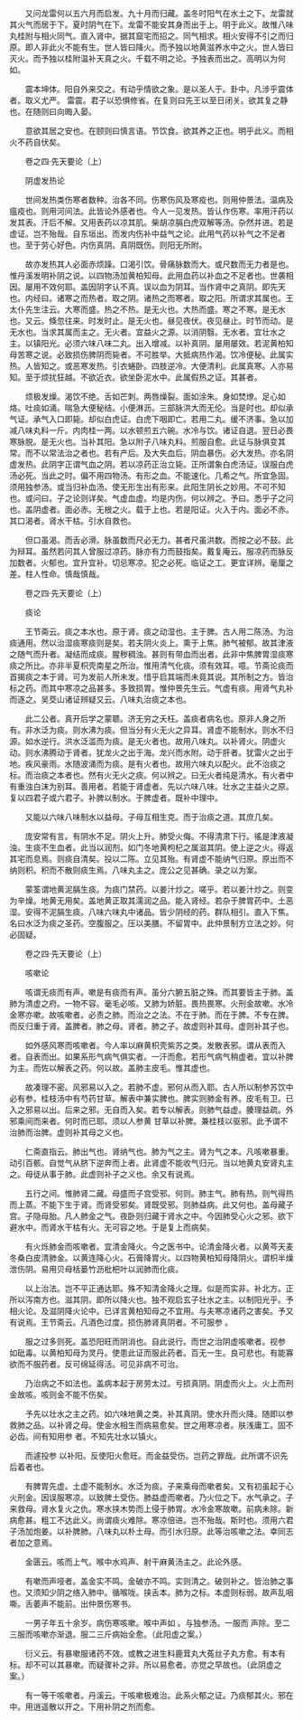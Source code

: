 <!-- { "loadSidebar": true } -->
　　又问龙雷何以五六月而启发。九十月而归藏。盖冬时阳气在水土之下。龙雷就其火气而居于下。夏时阴气在下。龙雷不能安其身而出于上。明于此义。故惟八味丸桂附与相火同气。直入肾中。据其窟宅而招之。同气相求。相火安得不引之而归原。即人非此火不能有生。世人皆曰降火。而予独以地黄滋养水中之火。世人皆曰灭火。而予独以桂附温补天真之火。千载不明之论。予独表而出之。高明以为何如。

　　震本坤体。阳自外来交之。有动乎情欲之象。是以圣人于。卦中。凡涉乎震体者。取义尤严。 雷震。君子以恐惧修省。在复则曰先王以至日闭关。欲其复之静也。在随则曰向晦入晏。

　　意欲其居之安也。在颐则曰慎言语。节饮食。欲其养之正也。明乎此义。而相火不药自伏矣。

　　卷之四·先天要论（上）

　　阴虚发热论

　　世间发热类伤寒者数种。治各不同。伤寒伤风及寒疫也。则用仲景法。温病及瘟疫也。则用河间法。此皆论外感者也。今人一见发热。皆认作伤寒。率用汗药以发其表。汗后不解。又用表药以凉其肌。柴胡凉膈白虎双解等汤。杂然并进。若是虚证。岂不殆哉。自东垣出。而发内伤补中益气之论。此用气药以补气之不足者也。至于劳心好色。内伤真阴。真阴既伤。则阳无所附。

　　故亦发热其人必面赤烦躁。口渴引饮。骨痛脉数而大。或尺数而无力者是也。惟丹溪发明补阴之说。以四物汤加黄柏知母。此用血药以补血之不足者也。世袭相因。屡用不效何耶。盖因阴字认不真。误以血为阴耳。当作肾中之真阴。即先天也。内经曰。诸寒之而热者。取之阴。诸热之而寒者。取之阳。所谓求其属也。王太仆先生注云。大寒而盛。热之不热。是无火也。大热而盛。寒之不寒。是无水也。又云。倏忽往来。时发时止。是无火也。昼见夜伏。夜见昼止。时节而动。是无水也。当求其属而主之。无火者。宜益火之源。以消阴翳。无水者。宜壮水之主。以镇阳光。必须六味八味二丸。出入增减。以补真阴。屡用屡效。若泥黄柏知母苦寒之说。必致损伤脾阴而毙者。不可胜举。大抵病热作渴。饮冷便秘。此属实热。人皆知之。或恶寒发热。引衣蜷卧。四肢逆冷。大便清利。此属真寒。人亦易知。至于烦扰狂越。不欲近衣。欲坐卧泥水中。此属假热之证。其甚者。

　　烦极发燥。渴饮不绝。舌如芒刺。两唇燥裂。面如涂朱。身如焚燎。足心如烙。吐痰如涌。喘急大便秘结。小便淋沥。三部脉洪大而无伦。当是时也。却似承气证。承气入口即毙。却似白虎证。白虎下咽即亡。若用二丸。缓不济事。急以加减八味丸料一斤。内肉桂一两。以水顿煎五六碗。水冷与饮。诸证自退。翌日必畏寒脉脱。是无火也。当补其阳。急以附子八味丸料。煎服自愈。此证与脉俱变其常。而不以常法治之者也。若有产后。及大失血后。阴血暴伤。必大发热。亦名阴虚发热。此阴字正谓气血之阴。若以凉药正治立毙。正所谓象白虎汤证。误服白虎汤必死。当此之时。偏不用四物汤。有形之血。不能速化。几希之气。所宜急固。须用独参汤。或当归补血汤。使无形生出有形来。此阳生阴长之妙用。不可不知也。或问曰。子之论则详矣。气虚血虚。均是内伤。何以辨之。予曰。悉乎子之问也。盖阴虚者。面必赤。无根之火。载于上也。若是阳证。火入于内。面必不赤。其口渴者。肾水干枯。引水自救也。

　　但口虽渴。而舌必滑。脉虽数而尺必无力。甚者尺虽洪数。而按之必不鼓。此为辩耳。虽然若问其人曾服过凉药。脉亦有力而鼓指矣。戴复庵云。服凉药而脉反加数者。火郁也。宜升宜补。切忌寒凉。犯之必死。临证之工。更宜详辨。毫厘之差。柱人性命。慎哉慎哉。

　　卷之四·先天要论（上）

　　痰论

　　王节斋云。痰之本水也。原于肾。痰之动湿也。主于脾。古人用二陈汤。为治痰通用。然以治湿痰寒痰则是矣。若夫阴火炎上。熏于上焦。肺气被郁。故其津液之随气而升者。凝结而成痰。腥秽稠浊。甚则有带血而出者。此非中焦脾胃湿痰寒痰之所比。亦非半夏枳壳南星之所治。惟用清气化痰。须有效耳。噫。节斋论痰而首揭痰之本于肾。可为发前人所未发。惜乎启其端而未竟其说。其所制之方。皆治标之药。而其中寒凉之品甚多。多致损胃。惟仲景先生云。气虚有痰。用肾气丸补而逐之。吴茭山诸证辨疑又云。八味丸治痰之本也。

　　此二公者。真开后学之蒙聩。济无穷之夭枉。盖痰者病名也。原非人身之所有。非水泛为痰。则水沸为痰。但当分有火无火之异耳。肾虚不能制水。则水不归源。如水逆行。洪水泛滥而为痰。是无火者也。故用八味丸。以补肾火。阴虚火动。则水沸腾动于肾者。犹龙火之出于海。龙兴而水附。动于肝者。犹雷火之出于地。疾风豪雨。水随波涌而为痰。是有火者也。故用六味丸以配火。此不治痰之标。而治痰之本者也。然有火无火之痰。何以辨之。曰无火者纯是清水。有火者中有重浊白沫为别耳。善用者。若能于肾虚者。先以六味八味。壮水之主益火之原。复以四君子或六君子。补脾以制水。于脾虚者。既补中理中。

　　又能以六味八味制水以益母。子母互相生克。而于治痰之道。其庶几矣。

　　庞安常有言。有阴水不足。阴火上升。肺受火侮。不得清肃下行。徭是津液凝浊。生痰不生血者。此当以润剂。如门冬地黄枸杞之属滋其阴。使上逆之火。得返其宅而息焉。则痰自清矣。投以二陈。立见其殆。有肾虚不能纳气归原。原出而不纳则积。积而不散则痰生焉。八味丸主之。庞公之见甚确。录之以为案。

　　蒙筌谓地黄泥膈生痰。为痰门禁药。以姜汁炒之。嗟乎。若以姜汁炒之。则变为辛燥。地黄无用矣。盖地黄正取其濡润之品。能入肾经。若杂于脾胃药中。土恶湿。安得不泥膈生痰。八味六味丸中诸品。皆少阴经的药。群队相引。直入下焦。名曰水泛为痰之圣药。空腹服之。压以美膳。不留胃中。此仲景制方立法之妙。何必固疑。

　　卷之四·先天要论（上）

　　咳嗽论

　　咳谓无痰而有声。嗽是有痰而有声。虽分六腑五脏之殊。而其要皆主于肺。盖肺为清虚之府。一物不容。毫毛必咳。又肺为娇脏。畏热畏寒。火刑金故嗽。水冷金寒亦嗽。故咳嗽者。必责之肺。而治之之法。不在于肺。而在于脾。不专在脾。而反归重于肾。盖脾者。肺之母。肾者。肺之子。故虚则补其母。虚则补其子也。

　　如外感风寒而咳嗽者。今人率以麻黄枳壳紫苏之类。发散表邪。谓从表而入者。自表而出。如果系形气病气俱实者。一汗而愈。若形气病气稍虚者。宜以补脾为主。而佐以解表之药。何以故。盖肺主皮毛。惟其虚也。

　　故凑理不密。风邪易以入之。若肺不虚。邪何从而入耶。古人所以制参苏饮中必有参。桂枝汤中有芍药甘草。解表中兼实脾也。脾实则肺金有养。皮毛有卫。已入之邪易以出。后来之邪。无自而入矣。若专以解表。则肺气益虚。腠理益疏。外邪乘间而来者。何时而已耶。须以人参黄 甘草以补脾。兼桂枝以驱邪。此予谓不治肺而治脾。虚则补其母之义也。

　　仁斋直指云。肺出气也。肾纳气也。肺为气之主。肾为气之本。凡咳嗽暴重。动引百骸。自觉气从脐下逆奔而上者。此肾虚不能收气归元。当以地黄丸安肾丸主之。母徒从事于肺。此虚则补子之义也。余又有说焉。

　　五行之间。惟肺肾二藏。母盛而子宫受邪。何则。肺主气。肺有热。则气得热而上蒸。不能下生于肾。而肾受邪矣。肾既受邪。则肺益病。此又何也。盖母藏子宫。子隐母胎。凡人肺金之气。夜卧则归藏于肾水之中。今因肺受心火之邪。欲下避水中。而肾水干枯有火。无可容之地。于是复上而病矣。

　　有火烁肺金而咳嗽者。宜清金降火。今之医书中。论清金降火者。以黄芩天麦冬桑白皮清肺金。以黄连降心火。石膏降胃火。以四物黄柏知母降阴火。谓枳半燥泄伤阴。易用贝母栝蒌竹沥枇杷叶以润肺而化痰。

　　以上治法。岂不平正通达耶。殊不知清金降火之理。似是而实非。补北方。正所以泻南方也。滋其阴。即所以降火也。独不观启玄子壮水之主。以制阳光乎。予相火论。及滋阴降火论中。已详言黄柏知母之不宜用。与夫寒凉诸药之害矣。予又有说焉。王节斋云。凡酒色过度。损伤肺肾真阴者。不可服参 。

　　服之过多则死。盖恐阳旺而阴消也。自此说行。而世之治阴虚咳嗽者。视参 如砒毒。以黄柏知母为灵丹。使患此证而服此药者。百无一生。良可悲也。有能寡欲而不服药者。反可绵延得活。可见非病不可治。

　　乃治病之不如法也。盖病本起于房劳太过。亏损真阴。阴虚而火上。火上而刑金故咳。咳则金不能不伤矣。

　　予先以壮水之主之药。如六味地黄之类。补其真阴。使水升而火降。随即以参 救肺之品。以补肾之母。使金水相生而病易愈矣。世之用寒凉者。肤浅庸工。固不必齿。间有知用参 者。不知先壮水以镇火。

　　而遽投参 以补阳。反使阳火愈旺。而金益受伤。岂药之罪哉。此所谓不识先后着者也。

　　有脾胃先虚。土虚不能制水。水泛为痰。子来乘母而嗽者矣。又有初虽起于心火刑金。因误服寒凉。以致脾土受伤。肺益虚而嗽者。乃火位之下。水气承之。子来救母。肾水复火之仇。寒水挟木势而上侵于肺胃。水冷金寒故嗽。前病未除。新病愈甚。粗工不达此义。尚谓痰火难除。寒凉倍进。岂不殆哉。斯时也。须用六君子汤加炮姜。以补脾肺。八味丸以朴土母。而引水归原。此等治咳嗽之法。幸同志者加之意焉。

　　金匮云。咳而上气。喉中水鸡声、射干麻黄汤主之。此论外感。

　　有嗽而声哑者。盖金实不鸣。金破亦不鸣。实则清之。破则补之。皆治肺之事也。又须知少阴之络入肺中。循喉咙。挟舌本。肺为之标。本虚则标弱。故声乱咽嘶。舌萎声不能前。出仲景伤寒书。

　　一男子年五十余岁。病伤寒咳嗽。喉中声如 。与独参汤。一服而 声除。至二三服而咳嗽亦渐退。服二三斤病始全愈。（此阳虚之案。）

　　衍义云。有暴嗽服诸药不效。或教之进生料鹿茸丸大菟丝子丸方愈。有本有标。却不可以其暴嗽。而疑骤补之非。所以易愈者。亦觉之早故也。（此阴虚之案。）

　　有一等干咳嗽者。丹溪云。干咳嗽极难治。此系火郁之证。乃痰郁其火。邪在中。用逍遥散以开之。下用补阴之剂而愈。

